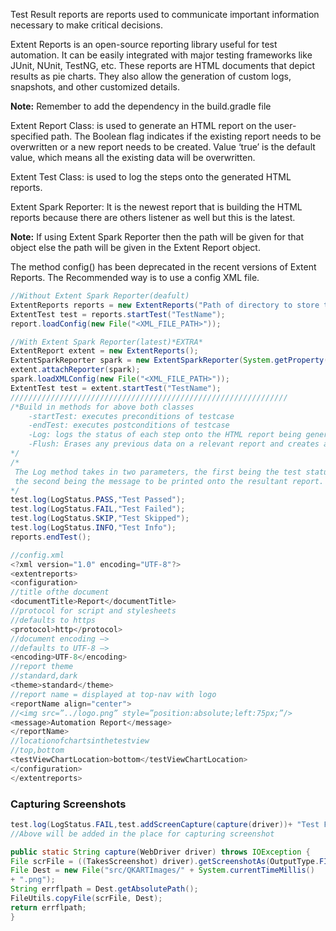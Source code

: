 Test Result reports are reports used to communicate important information necessary to make critical decisions.

Extent Reports is an open-source reporting library useful for test automation. It can be easily integrated with major testing frameworks like JUnit, NUnit, TestNG, etc. These reports are HTML documents that depict results as pie charts. They also allow the generation of custom logs, snapshots, and other customized details.

********Note:******** Remember to add the dependency in the build.gradle file

Extent Report Class: is used to generate an HTML report on the user-specified path. The Boolean flag indicates if the existing report needs to be overwritten or a new report needs to be created. Value ‘true’ is the default value, which means all the existing data will be overwritten.

Extent Test Class: is used to log the steps onto the generated HTML reports.

Extent Spark Reporter: It is the newest report that is building the HTML reports because there are others listener as well but this is the latest.

************Note:************ If using Extent Spark Reporter then the path will be given for that object else the path will be given in the Extent Report object.

The method config() has been deprecated in the recent versions of Extent Reports. The Recommended way is to use a config XML file.

```java
//Without Extent Spark Reporter(deafult)
ExtentReports reports = new ExtentReports("Path of directory to store the resultant HTML file", true/false);
ExtentTest test = reports.startTest("TestName");
report.loadConfig(new File("<XML_FILE_PATH>"));

//With Extent Spark Reporter(latest)*EXTRA*
ExtentReport extent = new ExtentReports();
ExtentSparkReporter spark = new ExtentSparkReporter(System.getProperty("user.dir") + "/test-output/ExtentReport.html");
extent.attachReporter(spark);
spark.loadXMLConfig(new File("<XML_FILE_PATH>"));
ExtentTest test = extent.startTest("TestName");
//////////////////////////////////////////////////////////////  
/*Build in methods for above both classes
	-startTest: executes preconditions of testcase
	-endTest: executes postconditions of testcase
	-Log: logs the status of each step onto the HTML report being generated
	-Flush: Erases any previous data on a relevant report and creates a whole new report
*/
/*
 The Log method takes in two parameters, the first being the test status and 
 the second being the message to be printed onto the resultant report.
*/
test.log(LogStatus.PASS,"Test Passed");
test.log(LogStatus.FAIL,"Test Failed");
test.log(LogStatus.SKIP,"Test Skipped");
test.log(LogStatus.INFO,"Test Info");
reports.endTest();

//config.xml
<?xml version="1.0" encoding="UTF-8"?> 
<extentreports>
<configuration>
//title ofthe document
<documentTitle>Report</documentTitle>
//protocol for script and stylesheets
//defaults to https
<protocol>http</protocol>
//document encoding –>
//defaults to UTF-8 –>
<encoding>UTF-8</encoding>
//report theme
//standard,dark
<theme>standard</theme>
//report name = displayed at top-nav with logo
<reportName align="center">
//<img src=”../logo.png” style=”position:absolute;left:75px;”/>
<message>Automation Report</message>
</reportName>
//locationofchartsinthetestview
//top,bottom
<testViewChartLocation>bottom</testViewChartLocation>
</configuration>
</extentreports>
```

### Capturing Screenshots

```java
test.log(LogStatus.FAIL,test.addScreenCapture(capture(driver))+ "Test Failed");
//Above will be added in the place for capturing screenshot

public static String capture(WebDriver driver) throws IOException {
File scrFile = ((TakesScreenshot) driver).getScreenshotAs(OutputType.FILE);
File Dest = new File("src/QKARTImages/" + System.currentTimeMillis()
+ ".png");
String errflpath = Dest.getAbsolutePath();
FileUtils.copyFile(scrFile, Dest);
return errflpath;
}
```
